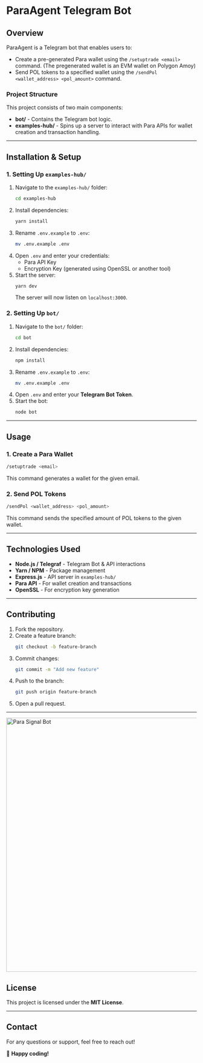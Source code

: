 # ParaAgent Telegram Bot

## Overview
ParaAgent is a Telegram bot that enables users to:

- Create a pre-generated Para wallet using the `/setuptrade <email>` command. (The pregenerated wallet is an EVM wallet on Polygon Amoy)
- Send POL tokens to a specified wallet using the `/sendPol <wallet_address> <pol_amount>` command.

### Project Structure
This project consists of two main components:

- **bot/** - Contains the Telegram bot logic.
- **examples-hub/** - Spins up a server to interact with Para APIs for wallet creation and transaction handling.

---

## Installation & Setup
### 1. Setting Up `examples-hub/`

1. Navigate to the `examples-hub/` folder:
   ```sh
   cd examples-hub
   ```
2. Install dependencies:
   ```sh
   yarn install
   ```
3. Rename `.env.example` to `.env`:
   ```sh
   mv .env.example .env
   ```
4. Open `.env` and enter your credentials:
   - Para API Key
   - Encryption Key (generated using OpenSSL or another tool)
5. Start the server:
   ```sh
   yarn dev
   ```
   The server will now listen on `localhost:3000`.

### 2. Setting Up `bot/`

1. Navigate to the `bot/` folder:
   ```sh
   cd bot
   ```
2. Install dependencies:
   ```sh
   npm install
   ```
3. Rename `.env.example` to `.env`:
   ```sh
   mv .env.example .env
   ```
4. Open `.env` and enter your **Telegram Bot Token**.
5. Start the bot:
   ```sh
   node bot
   ```

---

## Usage
### 1. Create a Para Wallet
```sh
/setuptrade <email>
```
This command generates a wallet for the given email.

### 2. Send POL Tokens
```sh
/sendPol <wallet_address> <pol_amount>
```
This command sends the specified amount of POL tokens to the given wallet.

---

## Technologies Used
- **Node.js / Telegraf** - Telegram Bot & API interactions
- **Yarn / NPM** - Package management
- **Express.js** - API server in `examples-hub/`
- **Para API** - For wallet creation and transactions
- **OpenSSL** - For encryption key generation

---

## Contributing
1. Fork the repository.
2. Create a feature branch:
   ```sh
   git checkout -b feature-branch
   ```
3. Commit changes:
   ```sh
   git commit -m "Add new feature"
   ```
4. Push to the branch:
   ```sh
   git push origin feature-branch
   ```
5. Open a pull request.

---

<img width="670" alt="Para Signal Bot" src="https://github.com/user-attachments/assets/c6939e5a-1e11-454e-bfe1-fb19dd17aa7a" />

## License
This project is licensed under the **MIT License**.

---

## Contact
For any questions or support, feel free to reach out!

🚀 **Happy coding!**


